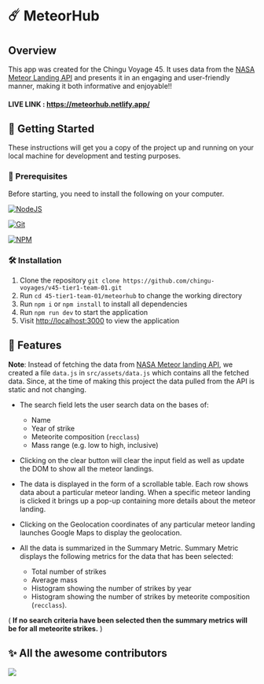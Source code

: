 # ☄️ MeteorHub

## Overview

This app was created for the Chingu Voyage 45. It uses data from the
[NASA Meteor Landing API](https://data.nasa.gov/resource/gh4g-9sfh.json) and presents it in an engaging and user-friendly manner, making it both informative and enjoyable!!

#### LIVE LINK : https://meteorhub.netlify.app/

## 🚀 Getting Started

These instructions will get you a copy of the project up and running on your local machine for development and testing purposes.

### 🧾 Prerequisites

Before starting, you need to install the following on your computer.

[![NodeJS](https://img.shields.io/badge/node.js-6DA55F?style=for-the-badge&logo=node.js&logoColor=white)](https://nodejs.org/en/download/)

[![Git](https://img.shields.io/badge/git-%23F05033.svg?style=for-the-badge&logo=git&logoColor=white)](https://git-scm.com/downloads)

[![NPM](https://img.shields.io/badge/NPM-%23000000.svg?style=for-the-badge&logo=npm&logoColor=white)](https://www.npmjs.com/)

### 🛠️ Installation

1. Clone the repository `git clone https://github.com/chingu-voyages/v45-tier1-team-01.git`
2. Run `cd 45-tier1-team-01/meteorhub` to change the working directory
3. Run `npm i` or `npm install` to install all dependencies
4. Run `npm run dev` to start the application
5. Visit [http://localhost:3000](http://localhost:3000) to view the application

## 📒 Features

**Note**: Instead of fetching the data from [NASA Meteor landing API](https://data.nasa.gov/resource/gh4g-9sfh.json), we created a file `data.js` in `src/assets/data.js` which contains all the fetched data. Since, at the time of making this project the data pulled from the API is static and not changing.


- The search field lets the user search data on the bases of:

    - Name
    - Year of strike
    - Meteorite composition (`recclass`)
    - Mass range (e.g. low to high, inclusive)

- Clicking on the clear button will clear the input field as well as update the DOM to show all the meteor landings.

- The data is displayed in the form of a scrollable table. Each row shows data about a particular meteor landing. When a specific meteor landing is clicked it brings up a pop-up containing more details about the meteor landing.

- Clicking on the Geolocation coordinates of any particular meteor landing launches Google Maps to display the
  geolocation.

- All the data is summarized in the Summary Metric. Summary Metric displays the following metrics for the data that has been selected:

    - Total number of strikes
    - Average mass
    - Histogram showing the number of strikes by year
    - Histogram showing the number of strikes by meteorite composition (`recclass`).

 ( **If no search criteria have been selected then the summary metrics will be for all meteorite strikes.** )
 

## ✨ All the awesome contributors

<img src="https://contrib.rocks/image?repo=chingu-voyages/v45-tier1-team-01"/>

